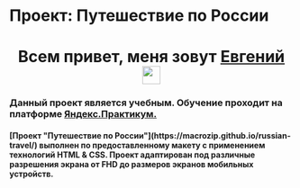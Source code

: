 # Проект: Путешествие по России

<h1 align="center">Всем привет, меня зовут <a href="https://github.com/MacroZip" target="_blank">Евгений</a>
<img src="https://github.com/blackcater/blackcater/raw/main/images/Hi.gif" height="32"/></h1>
<h3 align="left">Данный проект является учебным. Обучение проходит на платформе <a href="https://practicum.yandex.ru/" target="_blank">Яндекс.Практикум.</a></h3>
<h4 align="left">[Проект "Путешествие по России"](https://macrozip.github.io/russian-travel/) выполнен по предоставленному макету с применением технологий HTML & CSS. Проект адаптирован под различные разрешения экрана от FHD до размеров экранов мобильных устройств.</h4>
